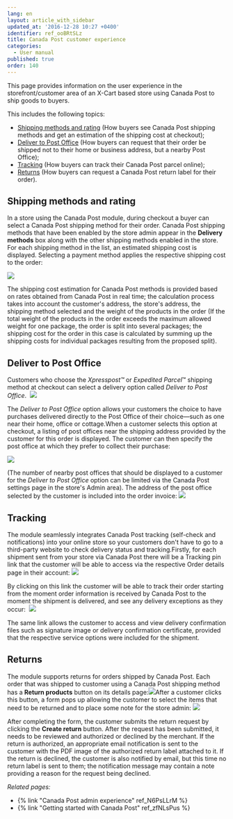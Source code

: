 ```yaml
---
lang: en
layout: article_with_sidebar
updated_at: '2016-12-28 10:27 +0400'
identifier: ref_ooBRtSLz
title: Canada Post customer experience
categories:
  - User manual
published: true
order: 140
---
```



This page provides information on the user experience in the storefront/customer area of an X-Cart based store using Canada Post to ship goods to buyers.

This includes the following topics:

*   [Shipping methods and rating](#shipping-methods-and-rating) (How buyers see Canada Post shipping methods and get an estimation of the shipping cost at checkout);
*   [Deliver to Post Office](#deliver-to-post-office) (How buyers can request that their order be shipped not to their home or business address, but a nearby Post Office);
*   [Tracking](#tracking) (How buyers can track their Canada Post parcel online);
*   [Returns](#returns) (How buyers can request a Canada Post return label for their order).

## Shipping methods and rating

In a store using the Canada Post module, during checkout a buyer can select a Canada Post shipping method for their order. Canada Post shipping methods that have been enabled by the store admin appear in the **Delivery methods** box along with the other shipping methods enabled in the store. For each shipping method in the list, an estimated shipping cost is displayed. Selecting a payment method applies the respective shipping cost to the order:

![]({{site.baseurl}}/attachments/7505658/7602813.png)

The shipping cost estimation for Canada Post methods is provided based on rates obtained from Canada Post in real time; the calculation process takes into account the customer's address, the store's address, the shipping method selected and the weight of the products in the order (If the total weight of the products in the order exceeds the maximum allowed weight for one package, the order is split into several packages; the shipping cost for the order in this case is calculated by summing up the shipping costs for individual packages resulting from the proposed split).

## Deliver to Post Office

Customers who choose the _Xpresspost™_ or _Expedited Parcel_™ shipping method at checkout can select a delivery option called _Deliver to Post Office_. 
![](attachments/7505658/7602816.png)

The _Deliver to Post Office_ option allows your customers the choice to have purchases delivered directly to the Post Office of their choice—such as one near their home, office or cottage.When a customer selects this option at checkout, a listing of post offices near the shipping address provided by the customer for this order is displayed. The customer can then specify the post office at which they prefer to collect their purchase:

![](attachments/7505658/7602815.png)

(The number of nearby post offices that should be displayed to a customer for the _Deliver to Post Office_ option can be limited via the Canada Post settings page in the store's Admin area). The address of the post office selected by the customer is included into the order invoice:
![]({{site.baseurl}}/attachments/7505658/7602818.png)

## Tracking

The module seamlessly integrates Canada Post tracking (self-check and notifications) into your online store so your customers don't have to go to a third-party website to check delivery status and tracking.Firstly, for each shipment sent from your store via Canada Post there will be a Tracking pin link that the customer will be able to access via the respective Order details page in their account:
![](attachments/7505658/7602819.png)

By clicking on this link the customer will be able to track their order starting from the moment order information is received by Canada Post to the moment the shipment is delivered, and see any delivery exceptions as they occur: 
![]({{site.baseurl}}/attachments/7505658/7602811.png)

The same link allows the customer to access and view delivery confirmation files such as signature image or delivery confirmation certificate, provided that the respective service options were included for the shipment.

## Returns

The module supports returns for orders shipped by Canada Post. Each order that was shipped to customer using a Canada Post shipping method has a **Return products** button on its details page:![](attachments/7505658/7602824.png)After a customer clicks this button, a form pops up allowing the customer to select the items that need to be returned and to place some note for the store admin:
![]({{site.baseurl}}/attachments/7505658/7602825.png)

After completing the form, the customer submits the return request by clicking the **Create return** button. After the request has been submitted, it needs to be reviewed and authorized or declined by the merchant. If the return is authorized, an appropriate email notification is sent to the customer with the PDF image of the authorized return label attached to it. If the return is declined, the customer is also notified by email, but this time no return label is sent to them; the notification message may contain a note providing a reason for the request being declined.

_Related pages:_

*   {% link "Canada Post admin experience" ref_N6PsLLrM %}
*   {% link "Getting started with Canada Post" ref_zfNLsPus %}
